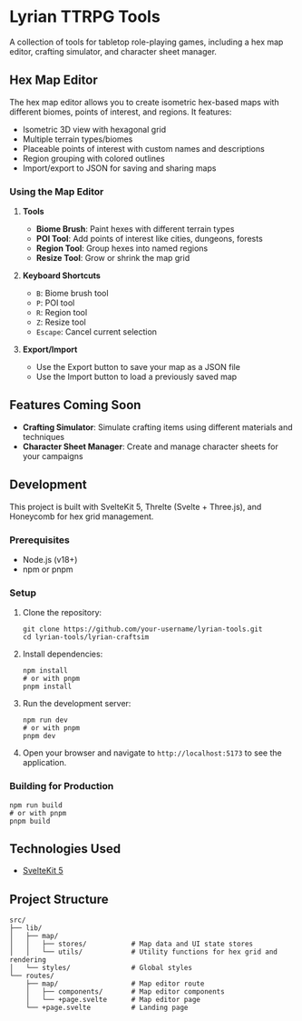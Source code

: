 # Lyrian TTRPG Tools

A collection of tools for tabletop role-playing games, including a hex map editor, crafting simulator, and character sheet manager.

## Hex Map Editor

The hex map editor allows you to create isometric hex-based maps with different biomes, points of interest, and regions. It features:

- Isometric 3D view with hexagonal grid
- Multiple terrain types/biomes
- Placeable points of interest with custom names and descriptions
- Region grouping with colored outlines
- Import/export to JSON for saving and sharing maps

### Using the Map Editor

1. **Tools**
   - **Biome Brush**: Paint hexes with different terrain types
   - **POI Tool**: Add points of interest like cities, dungeons, forests
   - **Region Tool**: Group hexes into named regions
   - **Resize Tool**: Grow or shrink the map grid

2. **Keyboard Shortcuts**
   - `B`: Biome brush tool
   - `P`: POI tool
   - `R`: Region tool
   - `Z`: Resize tool
   - `Escape`: Cancel current selection

3. **Export/Import**
   - Use the Export button to save your map as a JSON file
   - Use the Import button to load a previously saved map

## Features Coming Soon

- **Crafting Simulator**: Simulate crafting items using different materials and techniques
- **Character Sheet Manager**: Create and manage character sheets for your campaigns

## Development

This project is built with SvelteKit 5, Threlte (Svelte + Three.js), and Honeycomb for hex grid management.

### Prerequisites

- Node.js (v18+)
- npm or pnpm

### Setup

1. Clone the repository:
   ```
   git clone https://github.com/your-username/lyrian-tools.git
   cd lyrian-tools/lyrian-craftsim
   ```

2. Install dependencies:
   ```
   npm install
   # or with pnpm
   pnpm install
   ```

3. Run the development server:
   ```
   npm run dev
   # or with pnpm
   pnpm dev
   ```

4. Open your browser and navigate to `http://localhost:5173` to see the application.

### Building for Production

```
npm run build
# or with pnpm
pnpm build
```

## Technologies Used

- [SvelteKit 5](https://kit.svelte.dev/)

## Project Structure

```
src/
├── lib/
│   ├── map/
│   │   ├── stores/           # Map data and UI state stores
│   │   └── utils/            # Utility functions for hex grid and rendering
│   └── styles/               # Global styles
└── routes/
    ├── map/                  # Map editor route
    │   ├── components/       # Map editor components
    │   └── +page.svelte      # Map editor page
    └── +page.svelte          # Landing page
